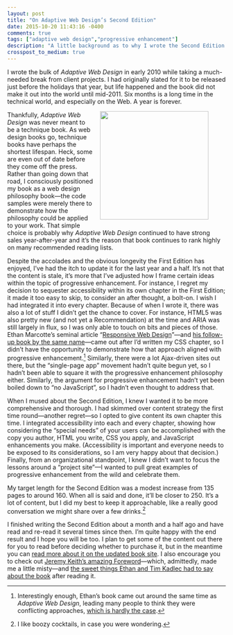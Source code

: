 ```yaml
---
layout: post
title: "On Adaptive Web Design’s Second Edition"
date: 2015-10-20 11:43:16 -0400
comments: true
tags: ["adaptive web design","progressive enhancement"]
description: "A little background as to why I wrote the Second Edition of Adaptive Web Design and what you can expect from it."
crosspost_to_medium: true
---
```


I wrote the bulk of <cite>Adaptive Web Design</cite> in early 2010 while taking a much-needed break from client projects. I had originally slated for it to be released just before the holidays that year, but life happened and the book did not make it out into the world until mid-2011. Six months is a long time in the technical world, and especially on the Web. A year is forever.

<!-- more -->

<style media="only screen">.figure--cover img{width:50%;margin-left:auto;margin-right:auto;}@media (min-width:37.5em){.figure--cover img{float:right;width:250px;margin:0 0 1em 1em;}}</style>
<figure id="fig-2015-10-20-01" class="figure figure--cover"><a href="https://adaptivewebdesign.info/2nd-edition/"><img src="https://adaptivewebdesign.info/2nd-edition/cover-320.jpg" srcset="https://adaptivewebdesign.info/2nd-edition/cover-320.jpg 320w, https://adaptivewebdesign.info/2nd-edition/cover-600.jpg 600w, https://adaptivewebdesign.info/2nd-edition/cover-800.jpg 800w, https://adaptivewebdesign.info/2nd-edition/cover-1024.jpg 1024w" sizes="(min-width:37.5em) 250px, 50%" class="book__cover" alt="" loading="lazy"></a></figure>

Thankfully, <cite>Adaptive Web Design</cite> was never meant to be a technique book. As web design books go, technique books have perhaps the shortest lifespan. Heck, some are even out of date before they come off the press. Rather than going down that road, I consciously positioned my book as a web design philosophy book—the code samples were merely there to demonstrate how the philosophy could be applied to your work. That simple choice is probably why <cite>Adaptive Web Design</cite> continued to have strong sales year-after-year and it’s the reason that book continues to rank highly on many recommended reading lists.

Despite the accolades and the obvious longevity the First Edition has enjoyed, I’ve had the itch to update it for the last year and a half. It’s not that the content is stale, it’s more that I’ve adjusted how I frame certain ideas within the topic of progressive enhancement. For instance, I regret my decision to sequester accessibility within its own chapter in the First Edition; it made it too easy to skip, to consider an after thought, a bolt-on. I wish I had integrated it into every chapter. Because of when I wrote it, there was also a lot of stuff I didn’t get the chance to cover. For instance, HTML5 was also pretty new (and not yet a Recommendation) at the time and ARIA was still largely in flux, so I was only able to touch on bits and pieces of those. Ethan Marcotte’s seminal article “[Responsive Web Design](http://alistapart.com/article/responsive-web-design)”—and [his follow-up book by the same name](http://abookapart.com/products/responsive-web-design)—came out after I’d written my CSS chapter, so I didn’t have the opportunity to demonstrate how that approach aligned with progressive enhancement.[^1] Similarly, there were a lot Ajax-driven sites out there, but the “single-page app” movement hadn’t quite begun yet, so I hadn’t been able to square it with the progressive enhancement philosophy either. Similarly, the argument for progressive enhancement hadn’t yet been boiled down to “no JavaScript”, so I hadn’t even thought to address that.

When I mused about the Second Edition, I knew I wanted it to be more comprehensive and thorough. I had skimmed over content strategy the first time round—another regret—so I opted to give content its own chapter this time. I integrated accessibility into each and every chapter, showing how considering the “special needs” of your users can be accomplished with the copy you author, HTML you write, CSS you apply, and JavaScript enhancements you make. (Accessibility is important and everyone needs to be exposed to its considerations, so I am very happy about that decision.) Finally, from an organizational standpoint, I knew I didn’t want to focus the lessons around a “project site”—I wanted to pull great examples of progressive enhancement from the wild and celebrate them.

My target length for the Second Edition was a modest increase from 135 pages to around 160. When all is said and done, it’ll be closer to 250. It’s a lot of content, but I did my best to keep it approachable, like a really good conversation we might share over a few drinks.[^2]

I finished writing the Second Edition about a month and a half ago and have read and re-read it several times since then. I’m quite happy with the end result and I hope you will be too. I plan to get some of the content out there for you to read before deciding whether to purchase it, but in the meantime you can [read more about it on the updated book site](http://adaptivewebdesign.info/2nd-edition/). I also encourage you to check out [Jeremy Keith’s amazing Foreword](http://adaptivewebdesign.info/2nd-edition/read/foreword.html)—which, admittedly, made me a little misty—and [the sweet things Ethan and Tim Kadlec had to say about the book](http://adaptivewebdesign.info/2nd-edition/reviews/) after reading it.

[^1]: Interestingly enough, Ethan’s book came out around the same time as <cite>Adaptive Web Design</cite>, leading many people to think they were conflicting approaches, [which is hardly the case](http://blog.easy-designs.net/archives/on-adaptive-vs-responsive-web-design/).

[^2]: I like boozy cocktails, in case you were wondering.

